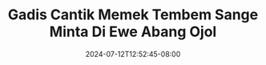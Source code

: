 --- 
title: "Gadis Cantik Memek Tembem Sange Minta Di Ewe Abang Ojol"
description: "   video bokep Gadis Cantik Memek Tembem Sange Minta Di Ewe Abang Ojol durasi panjang durasi panjang  "
date: 2024-07-12T12:52:45-08:00
file_code: "yae98pxm2bsz"
draft: false
cover: "0jui8fjeyw4xtxqa.jpg"
tags: ["Gadis", "Cantik", "Memek", "Tembem", "Sange", "Minta", "Ewe", "Abang", "Ojol", "bokep-indo", "bokep-viral", "bokep-ig"]
length: 1126
fld_id: "1392249"
foldername: "abgh"
categories: ["abgh"]
views: 261
---